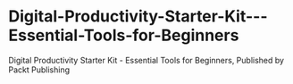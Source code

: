 # Digital-Productivity-Starter-Kit---Essential-Tools-for-Beginners
Digital Productivity Starter Kit - Essential Tools for Beginners, Published by Packt Publishing
